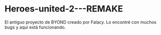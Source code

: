 # Heroes-united-2---REMAKE
El antiguo proyecto de BYOND creado por Falacy. Lo encontré con muchos bugs y aquí está funcionando.
